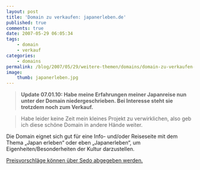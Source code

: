 ```yaml
---
layout: post
title: 'Domain zu verkaufen: japanerleben.de'
published: true
comments: true
date: 2007-05-29 06:05:34
tags:
    - domain
    - verkauf
categories:
    - domains
permalink: /blog/2007/05/29/weitere-themen/domains/domain-zu-verkaufen-japanerlebende
image:
    thumb: japanerleben.jpg
---
```

> **Update 07.01.10: Habe meine Erfahrungen meiner Japanreise nun unter der Domain niedergeschrieben. Bei Interesse steht sie trotzdem noch zum Verkauf.** 
  
> Habe leider keine Zeit mein kleines Projekt zu verwirklichen, also geb ich diese schöne Domain in andere Hände weiter.



Die Domain eignet sich gut für eine Info- und/oder Reiseseite mit dem Thema &#8222;Japan erleben&#8220; oder eben &#8222;Japanerleben&#8220;, um Eigenheiten/Besonderheiten der Kultur darzustellen.

[Preisvorschläge können über Sedo abgegeben werden.][1]

 [1]: http://sedoparking.de/japanerleben.de "japanerleben.de bei sedo.de geparkt ansehen"